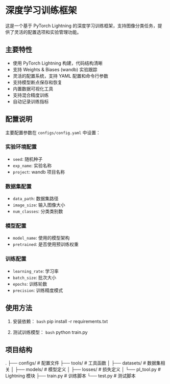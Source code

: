 # 深度学习训练框架

这是一个基于 PyTorch Lightning 的深度学习训练框架，支持图像分类任务，提供了灵活的配置选项和实验管理功能。

## 主要特性

- 使用 PyTorch Lightning 构建，代码结构清晰
- 支持 Weights & Biases (wandb) 实验跟踪
- 灵活的配置系统，支持 YAML 配置和命令行参数
- 支持模型断点保存和恢复
- 内置数据可视化工具
- 支持混合精度训练
- 自动记录训练指标

## 配置说明

主要配置参数在 `configs/config.yaml` 中设置：

### 实验环境配置

- `seed`: 随机种子
- `exp_name`: 实验名称
- `project`: wandb 项目名称

### 数据集配置

- `data_path`: 数据集路径
- `image_size`: 输入图像大小
- `num_classes`: 分类类别数

### 模型配置

- `model_name`: 使用的模型架构
- `pretrained`: 是否使用预训练权重

### 训练配置

- `learning_rate`: 学习率
- `batch_size`: 批次大小
- `epochs`: 训练轮数
- `precision`: 训练精度模式

## 使用方法

1. 安装依赖：
   `bash`
   pip install -r requirements.txt

2. 测试训练模型：
   `bash`
   python train.py

## 项目结构

.
├── configs/ # 配置文件
├── tools/ # 工具函数
│ ├── datasets/ # 数据集相关
│ ├── models/ # 模型定义
│ ├── losses/ # 损失定义
│ └── pl_tool.py # Lightning 模块
├── train.py # 训练脚本
└── test.py # 测试脚本
